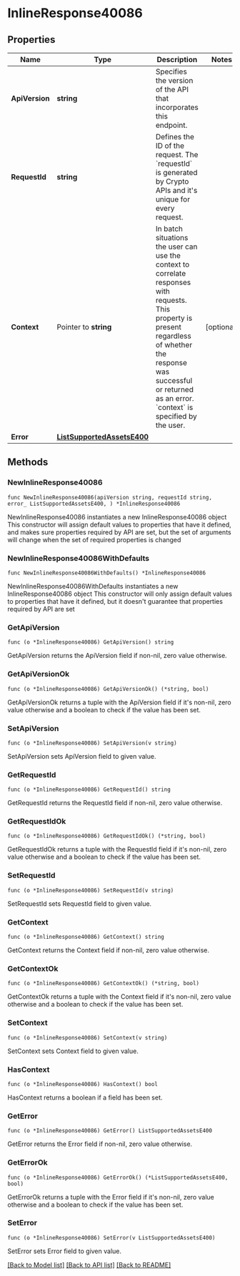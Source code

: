 # InlineResponse40086

## Properties

Name | Type | Description | Notes
------------ | ------------- | ------------- | -------------
**ApiVersion** | **string** | Specifies the version of the API that incorporates this endpoint. | 
**RequestId** | **string** | Defines the ID of the request. The &#x60;requestId&#x60; is generated by Crypto APIs and it&#39;s unique for every request. | 
**Context** | Pointer to **string** | In batch situations the user can use the context to correlate responses with requests. This property is present regardless of whether the response was successful or returned as an error. &#x60;context&#x60; is specified by the user. | [optional] 
**Error** | [**ListSupportedAssetsE400**](ListSupportedAssetsE400.md) |  | 

## Methods

### NewInlineResponse40086

`func NewInlineResponse40086(apiVersion string, requestId string, error_ ListSupportedAssetsE400, ) *InlineResponse40086`

NewInlineResponse40086 instantiates a new InlineResponse40086 object
This constructor will assign default values to properties that have it defined,
and makes sure properties required by API are set, but the set of arguments
will change when the set of required properties is changed

### NewInlineResponse40086WithDefaults

`func NewInlineResponse40086WithDefaults() *InlineResponse40086`

NewInlineResponse40086WithDefaults instantiates a new InlineResponse40086 object
This constructor will only assign default values to properties that have it defined,
but it doesn't guarantee that properties required by API are set

### GetApiVersion

`func (o *InlineResponse40086) GetApiVersion() string`

GetApiVersion returns the ApiVersion field if non-nil, zero value otherwise.

### GetApiVersionOk

`func (o *InlineResponse40086) GetApiVersionOk() (*string, bool)`

GetApiVersionOk returns a tuple with the ApiVersion field if it's non-nil, zero value otherwise
and a boolean to check if the value has been set.

### SetApiVersion

`func (o *InlineResponse40086) SetApiVersion(v string)`

SetApiVersion sets ApiVersion field to given value.


### GetRequestId

`func (o *InlineResponse40086) GetRequestId() string`

GetRequestId returns the RequestId field if non-nil, zero value otherwise.

### GetRequestIdOk

`func (o *InlineResponse40086) GetRequestIdOk() (*string, bool)`

GetRequestIdOk returns a tuple with the RequestId field if it's non-nil, zero value otherwise
and a boolean to check if the value has been set.

### SetRequestId

`func (o *InlineResponse40086) SetRequestId(v string)`

SetRequestId sets RequestId field to given value.


### GetContext

`func (o *InlineResponse40086) GetContext() string`

GetContext returns the Context field if non-nil, zero value otherwise.

### GetContextOk

`func (o *InlineResponse40086) GetContextOk() (*string, bool)`

GetContextOk returns a tuple with the Context field if it's non-nil, zero value otherwise
and a boolean to check if the value has been set.

### SetContext

`func (o *InlineResponse40086) SetContext(v string)`

SetContext sets Context field to given value.

### HasContext

`func (o *InlineResponse40086) HasContext() bool`

HasContext returns a boolean if a field has been set.

### GetError

`func (o *InlineResponse40086) GetError() ListSupportedAssetsE400`

GetError returns the Error field if non-nil, zero value otherwise.

### GetErrorOk

`func (o *InlineResponse40086) GetErrorOk() (*ListSupportedAssetsE400, bool)`

GetErrorOk returns a tuple with the Error field if it's non-nil, zero value otherwise
and a boolean to check if the value has been set.

### SetError

`func (o *InlineResponse40086) SetError(v ListSupportedAssetsE400)`

SetError sets Error field to given value.



[[Back to Model list]](../README.md#documentation-for-models) [[Back to API list]](../README.md#documentation-for-api-endpoints) [[Back to README]](../README.md)


